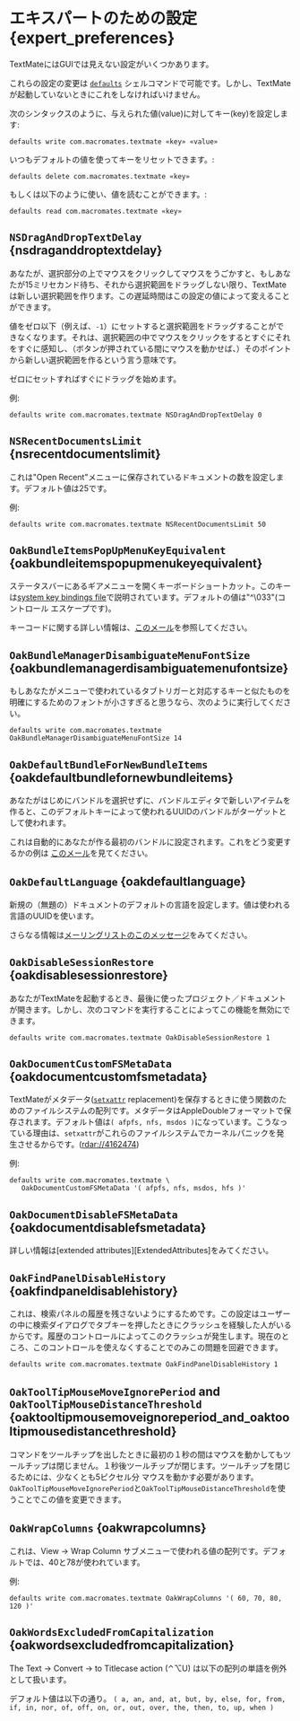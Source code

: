 # エキスパートのための設定 {expert_preferences}

TextMateにはGUIでは見えない設定がいくつかあります。

これらの設定の変更は [`defaults`](http://developer.apple.com/documentation/Darwin/Reference/ManPages/man1/defaults.1.html) シェルコマンドで可能です。しかし、TextMateが起動していないときにこれをしなければいけません。

次のシンタックスのように、与えられた値(value)に対してキー(key)を設定します:

    defaults write com.macromates.textmate «key» «value»

いつもデフォルトの値を使ってキーをリセットできます。:

    defaults delete com.macromates.textmate «key»

もしくは以下のように使い、値を読むことができます。:

    defaults read com.macromates.textmate «key»


## `NSDragAndDropTextDelay` {nsdraganddroptextdelay}

あなたが、選択部分の上でマウスをクリックしてマウスをうごかすと、もしあなたが15ミリセカンド待ち、それから選択範囲をドラッグしない限り、TextMateは新しい選択範囲を作ります。この遅延時間はこの設定の値によって変えることができます。

値をゼロ以下（例えば、`-1`）にセットすると選択範囲をドラッグすることができなくなります。それは、選択範囲の中でマウスをクリックをするとすぐにそれをすぐに感知し、（ボタンが押されている間にマウスを動かせば、）そのポイントから新しい選択範囲を作るという言う意味です。

ゼロにセットすればすぐにドラッグを始めます。

例:

    defaults write com.macromates.textmate NSDragAndDropTextDelay 0


## `NSRecentDocumentsLimit` {nsrecentdocumentslimit}

これは"Open Recent"メニューに保存されているドキュメントの数を設定します。デフォルト値は25です。

例:

    defaults write com.macromates.textmate NSRecentDocumentsLimit 50

## `OakBundleItemsPopUpMenuKeyEquivalent` {oakbundleitemspopupmenukeyequivalent}

ステータスバーにあるギアメニューを開くキーボードショートカット。このキーは[system key bindings file](http://macromates.com/blog/archives/2005/07/05/key-bindings-for-switchers/)で説明されています。デフォルトの値は"^\033"(コントロール エスケープです)。

キーコードに関する詳しい情報は、[このメール](http://lists.macromates.com/pipermail/textmate/2006-April/009955.html)を参照してください。

## `OakBundleManagerDisambiguateMenuFontSize` {oakbundlemanagerdisambiguatemenufontsize}

もしあなたがメニューで使われているタブトリガーと対応するキーと似たものを明確にするためのフォントが小さすぎると思うなら、次のように実行してください。

    defaults write com.macromates.textmate OakBundleManagerDisambiguateMenuFontSize 14

## `OakDefaultBundleForNewBundleItems` {oakdefaultbundlefornewbundleitems}


あなたがはじめにバンドルを選択せずに、バンドルエディタで新しいアイテムを作ると、このデフォルトキーによって使われるUUIDのバンドルがターゲットとして使われます。

<!-- TODO: Review the paragraph above. When you create a new item in the bundle editor without having selected a bundle first, then the bundle with the UUID held by this defaults key is used as the target. -->

これは自動的にあなたが作る最初のバンドルに設定されます。これをどう変更するかの例は [このメール](http://lists.macromates.com/pipermail/textmate/2006-May/010651.html)を見てください。

## `OakDefaultLanguage` {oakdefaultlanguage}

新規の（無題の）ドキュメントのデフォルトの言語を設定します。値は使われる言語のUUIDを使います。


さらなる情報は[メーリングリストのこのメッセージ](http://lists.macromates.com/pipermail/textmate/2006-February/008276.html)をみてください。


## `OakDisableSessionRestore` {oakdisablesessionrestore}

あなたがTextMateを起動するとき、最後に使ったプロジェクト／ドキュメントが開きます。しかし、次のコマンドを実行することによってこの機能を無効にできます。

    defaults write com.macromates.textmate OakDisableSessionRestore 1


## `OakDocumentCustomFSMetaData` {oakdocumentcustomfsmetadata}

TextMateがメタデータ([`setxattr`](http://developer.apple.com/documentation/Darwin/Reference/ManPages/man2/setxattr.2.html) replacement)を保存するときに使う関数のためのファイルシステムの配列です。メタデータはAppleDoubleフォーマットで保存されます。デフォルト値は`( afpfs, nfs, msdos )`になっています。こうなっている理由は、`setxattr`がこれらのファイルシステムでカーネルパニックを発生させるからです。([rdar://4162474](rdar://problem/4162474))

例:

    defaults write com.macromates.textmate \
       OakDocumentCustomFSMetaData '( afpfs, nfs, msdos, hfs )'


## `OakDocumentDisableFSMetaData` {oakdocumentdisablefsmetadata}

詳しい情報は[extended attributes][ExtendedAttributes]をみてください。

## `OakFindPanelDisableHistory` {oakfindpaneldisablehistory}

これは、検索パネルの履歴を残さないようにするためです。この設定はユーザーの中に検索ダイアログでタブキーを押したときにクラッシュを経験した人がいるからです。履歴のコントロールによってこのクラッシュが発生します。現在のところ、このコントロールを使えなくすることでのみこの問題を回避できます。

    defaults write com.macromates.textmate OakFindPanelDisableHistory 1

## `OakToolTipMouseMoveIgnorePeriod` and `OakToolTipMouseDistanceThreshold` {oaktooltipmousemoveignoreperiod_and_oaktooltipmousedistancethreshold}

コマンドをツールチップを出したときに最初の１秒の間はマウスを動かしてもツールチップは閉じません。１秒後ツールチップが閉じます。ツールチップを閉じるためには、少なくとも5ピクセル分
マウスを動かす必要があります。`OakToolTipMouseMoveIgnorePeriod`と`OakToolTipMouseDistanceThreshold`を使うことでこの値を変更できます。

## `OakWrapColumns` {oakwrapcolumns}

これは、View → Wrap Column サブメニューで使われる値の配列です。デフォルトでは、40と78が使われています。


例:

    defaults write com.macromates.textmate OakWrapColumns '( 60, 70, 80, 120 )'    

## `OakWordsExcludedFromCapitalization` {oakwordsexcludedfromcapitalization}

The Text &#x2192; Convert &#x2192; to Titlecase action (&#x2303;&#x2325;U) は以下の配列の単語を例外として扱います。

デフォルト値は以下の通り。 `( a, an, and, at, but, by, else, for, from, if, in, nor, of, off, on, or, out, over, the, then, to, up, when )`

